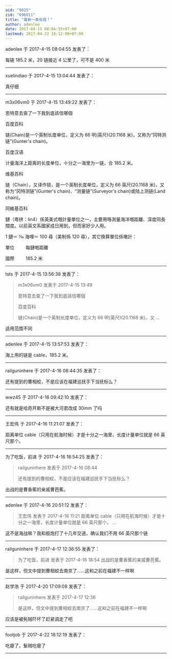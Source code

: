 ```yaml
---
aid: "9025"
zid: "696011"
title: "最新一章有错！"
author: adenlee
date: 2017-04-15 08:04:55+07:00
lastmod: 2017-04-22 18:12:00+07:00
---
```


adenlee 于 2017-4-15 08:04:55 发表了：

每链 185.2 米，20 链接近 4 公里了，可不是 400 米

---

xuelindiao 于 2017-4-15 13:04:44 发表了：

真仔细

---

m3x06vm0 于 2017-4-15 13:49:22 发表了：

恩特意去查了一下我到底該信哪個

百度百科

链(Chain)是一个英制长度单位，定义为 66 呎(英尺)(20.1168 米)，又称为“冈特测链”(Gunter's chain)。

百度汉语

计量海洋上距离的长度单位，十分之一海里为一链，合 185.2 米。

维基百科

链（Chain），又译作锁，是一个英制长度单位，定义为 66 英尺(20.1168 米)，又称为“冈特测链”(Gunter's chain)、“测量链”(Surveyor's chain)或陆上测链(Land chain)。

同維基百科

鏈（粵拼：lin4）係英美式嘅計量單位之一，主要用喺測量海洋嘅距離、深度同長闊度。以前英文系國家成日用到，但而家好少人用。

1 鏈＝ 1⁄10 海哩＝ 100 尋（美制係 120 尋），其它換算單位係噉計：

單位         每鏈嘅距離

國際         185.2 米

---

tsts 于 2017-4-15 13:56:38 发表了：

> m3x06vm0 发表于 2017-4-15 13:49
>
> 恩特意去查了一下我到底該信哪個
>
> 百度百科
>
> 链(Chain)是一个英制长度单位，定义为 66 呎(英尺)(20.1168 米)，又 ...

适用范围不同

---

adenlee 于 2017-4-15 13:57:53 发表了：

海上用的链是 cable，185.2 米。

---

railguninhere 于 2017-4-16 08:44:35 发表了：

还有提到的曹相蛟，不是应该在福建巡抚手下当抚标么？

---

wwz45 于 2017-4-16 09:42:10 发表了：

还有就是哈奇开斯不是被大河君改成 30mm 了吗

---

王宏伟 于 2017-4-16 11:21:07 发表了：

距离单位 cable（只用在航海时候）才是十分之一海里，长度计量单位就是 66 英尺那个。

---

为了吃饭，前进 于 2017-4-16 18:54:25 发表了：

> railguninhere 发表于 2017-4-16 08:44
>
> 还有提到的曹相蛟，不是应该在福建巡抚手下当抚标么？

出战的是曹香蕉的亲戚曹芭蕉。

---

adenlee 于 2017-4-16 20:51:12 发表了：

> 王宏伟 发表于 2017-4-16 11:21 距离单位 cable（只用在航海时候）才是十分之一海里，长度计量单位就是 66 英尺那个。 ...

这不是海战嘛？我和舰炮打了十几年交道，确认我们不用 66 英尺那个链

---

railguninhere 于 2017-4-17 12:36:55 发表了：

> 为了吃饭，前进 发表于 2017-4-16 18:54 出战的是曹香蕉的亲戚曹芭蕉。

是这样，但文中提到曹相蛟去南京了……这和之前在福建不一样啊

---

赵学浩 于 2017-4-20 17:09:08 发表了：

> railguninhere 发表于 2017-4-17 12:36
>
> 是这样，但文中提到曹相蛟去南京了……这和之前在福建不一样啊

应该是被髡贼吓坏了赶紧调走了吧

---

footjob 于 2017-4-22 18:12:19 发表了：

吃瘪了，髮贼吃瘪了

---
